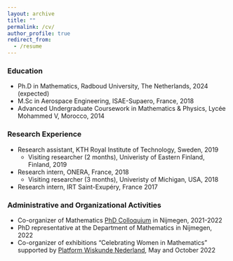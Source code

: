 ```yaml
---
layout: archive
title: ""
permalink: /cv/
author_profile: true
redirect_from:
  - /resume
---
```


### Education

* Ph.D in Mathematics, Radboud University, The Netherlands, 2024 (expected)
* M.Sc in Aerospace Engineering, ISAE-Supaero, France, 2018
* Advanced Undergraduate Coursework in Mathematics & Physics, Lycée Mohammed V, Morocco, 2014
  
### Research Experience 

* Research assistant, KTH Royal Institute of Technology, Sweden, 2019
	* Visiting researcher (2 months), Univeristy of Eastern Finland, Finland, 2019
* Research intern, ONERA, France, 2018
	* Visiting researcher (3 months), Univeristy of Michigan, USA, 2018
* Research intern, IRT Saint-Exupéry, France 2017

### Administrative and Organizational Activities

* Co-organizer of Mathematics [PhD Colloquium](https://tlundemo.com/phdcolloquium.html) in Nijmegen, 2021-2022
* PhD representative at the Department of Mathematics in Nijmegen, 2022
* Co-organizer of exhibitions “Celebrating Women in Mathematics” supported by [Platform Wiskunde Nederland](https://platformwiskunde.nl/wp-content/uploads/2022/09/WIM_report.pdf), May and October 2022 

